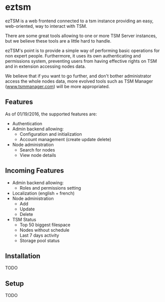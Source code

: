 # eztsm
ezTSM is a web frontend connected to a tsm instance providing an easy, web-oriented, way to interact with TSM.

There are some great tools allowing to one or more TSM Server instances, but we believe these tools are a little hard to handle.

ezTSM's point is to provide a simple way of performing basic operations for non expert people. Furthermore, it uses its own authenticating and permissions system, preventing users from having effective rights on TSM and in extension accessing nodes data.

We believe that if you want to go further, and don't bother administrator access the whole nodes data, more evolved tools such as TSM Manager (www.tsmmanager.com) will be more appropriated.

## Features
As of 01/19/2016, the supported features are:
- Authentication
- Admin backend allowing:
  - Configuration and initialization
  - Account management (create update delete)
- Node administration
  - Search for nodes
  - View node details

## Incoming Features
- Admin backend allowing:
  - Roles and permissions setting
- Localization (english + french)
- Node administration
  - Add
  - Update
  - Delete
- TSM Status
  - Top 50 biggest filespace
  - Nodes without schedule
  - Last 7 days activity
  - Storage pool status

## Installation
TODO

## Setup
TODO
